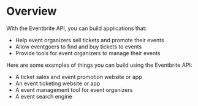 # Overview

With the Eventbrite API, you can build applications that:

- Help event organizers sell tickets and promote their events
- Allow eventgoers to find and buy tickets to events
- Provide tools for event organizers to manage their events

Here are some examples of things you can build using the Eventbrite API:

- A ticket sales and event promotion website or app
- An event ticketing website or app
- A event management tool for event organizers
- A event search engine
